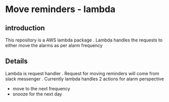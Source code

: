 # Move reminders - lambda
## introduction 
This repository is a AWS lambda package . Lambda handles the requests to either move the alarms as per alarm frequency 

## Details 
Lambda is request handler . Request for moving reminders will come from slack messenger .
Currently lambda handles 2 actions for alarm perspective 
- move to the next frequency 
- snooze for the next day 
